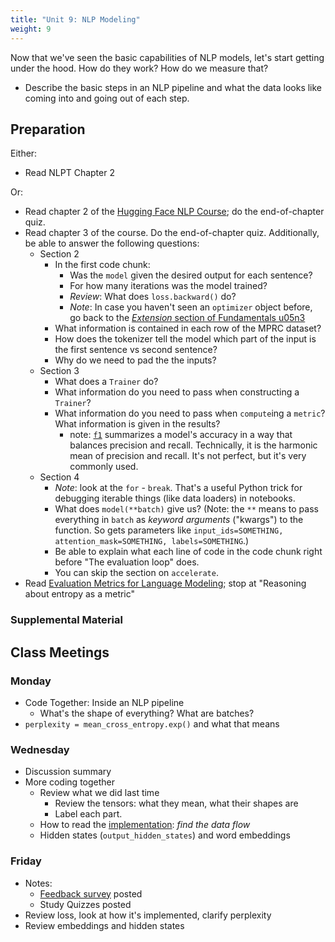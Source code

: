 ```yaml
---
title: "Unit 9: NLP Modeling"
weight: 9
---
```


Now that we've seen the basic capabilities of NLP models, let's start getting under the hood. How do they work? How do we measure that?

- Describe the basic steps in an NLP pipeline and what the data looks like coming into and going out of each step.

## Preparation

Either:

- Read NLPT Chapter 2

Or:

- Read chapter 2 of the [Hugging Face NLP Course](https://huggingface.co/course/); do the end-of-chapter quiz.
- Read chapter 3 of the course. Do the end-of-chapter quiz. Additionally, be able to answer the following questions:
  - Section 2
    - In the first code chunk:
      - Was the `model` given the desired output for each sentence?
      - For how many iterations was the model trained?
      - *Review*: What does `loss.backward()` do?
      - *Note*: In case you haven't seen an `optimizer` object before, go back to the [*Extension* section of Fundamentals u05n3](/fundamentals/u05n3-mnist-clf.html#Extension)
    - What information is contained in each row of the MPRC dataset?
    - How does the tokenizer tell the model which part of the input is the first sentence vs second sentence?
    - Why do we need to pad the the inputs?
  - Section 3
    - What does a `Trainer` do?
    - What information do you need to pass when constructing a `Trainer`?
    - What information do you need to pass when `compute`ing a `metric`? What information is given in the results?
      - note: [`f1`](https://en.wikipedia.org/wiki/F-score) summarizes a model's accuracy in a way that balances precision and recall. Technically, it is the harmonic mean of precision and recall. It's not perfect, but it's very commonly used.
  - Section 4
    - *Note*: look at the `for` - `break`. That's a useful Python trick for debugging iterable things (like data loaders) in notebooks.
    - What does `model(**batch)` give us? (Note: the `**` means to pass everything in `batch` as *keyword arguments* ("kwargs") to the function. So gets parameters like `input_ids=SOMETHING, attention_mask=SOMETHING, labels=SOMETHING`.)
    - Be able to explain what each line of code in the code chunk right before "The evaluation loop" does.
    - You can skip the section on `accelerate`.
- Read [Evaluation Metrics for Language Modeling](https://thegradient.pub/understanding-evaluation-metrics-for-language-models/); stop at "Reasoning about entropy as a metric"

### Supplemental Material

## Class Meetings

### Monday

- Code Together: Inside an NLP pipeline
  - What's the shape of everything? What are batches?
- `perplexity = mean_cross_entropy.exp()` and what that means

### Wednesday

- Discussion summary
- More coding together
  - Review what we did last time
    - Review the tensors: what they mean, what their shapes are
    - Label each part.
  - How to read the [implementation](https://github.com/huggingface/transformers/blob/1d43933fbc1c1e40fd26117e47910a18c69fca74/src/transformers/models/gpt2/modeling_gpt2.py#L946): *find the data flow*
  - Hidden states (`output_hidden_states`) and word embeddings

### Friday

- Notes:
  - [Feedback survey](https://forms.office.com/Pages/ResponsePage.aspx?id=uUljdRAGAUuReypKwQ35Rw0bDGF2ImlDp6FjI7QrXehUMUtET1YyOFk0MFkzSTVISk9OR1I4RllETC4u) posted
  - Study Quizzes posted
- Review loss, look at how it's implemented, clarify perplexity
- Review embeddings and hidden states
